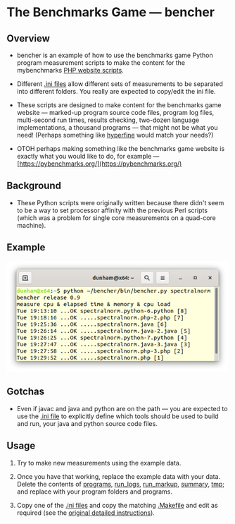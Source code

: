 The Benchmarks Game — bencher
=============================

Overview
--------
* bencher is an example of how to use the benchmarks game Python program measurement scripts to make the content for the mybenchmarks [PHP website scripts](../mybenchmarks).

* Different [.ini files](makefiles) allow different sets of measurements to be separated into different folders.
  You really are expected to copy/edit the ini file.

* These scripts are designed to make content for the benchmarks game website — marked-up program source code files, program log files, multi-second run times, results checking, two-dozen language implementations, a thousand programs — that might not be what you need! (Perhaps something like [hyperfine](https://github.com/sharkdp/hyperfine) would match your needs?)

* OTOH perhaps making something like the benchmarks game website is exactly what you would like to do, for example — [https://pybenchmarks.org/](https://pybenchmarks.org/)
   
Background
----------

* These Python scripts were originally written because there didn't seem to be a way to set processor affinity with the previous Perl scripts (which was a problem for single core measurements on a quad-core machine).

Example
-------
![](/bencher/screenshot.png)


Gotchas
-------

* Even if javac and java and python are on the path — you are expected to use the [.ini file](makefiles/my.linux.ini) to explicitly define which tools should be used to build and run, your java and python source code files.


Usage
-----

1. Try to make new measurements using the example data. 

1. Once you have that working, replace the example data with your data. Delete the contents of [programs](programs), [run_logs](run_logs), [run_markup](run_markup), [summary](summary), [tmp](tmp); and replace with your program folders and programs.

1. Copy one of the [.ini files](makefiles/my.linux.ini) and copy the matching [.Makefile](makefiles/my.linux.Makefile) and edit as required (see the [original detailed instructions](README)).





